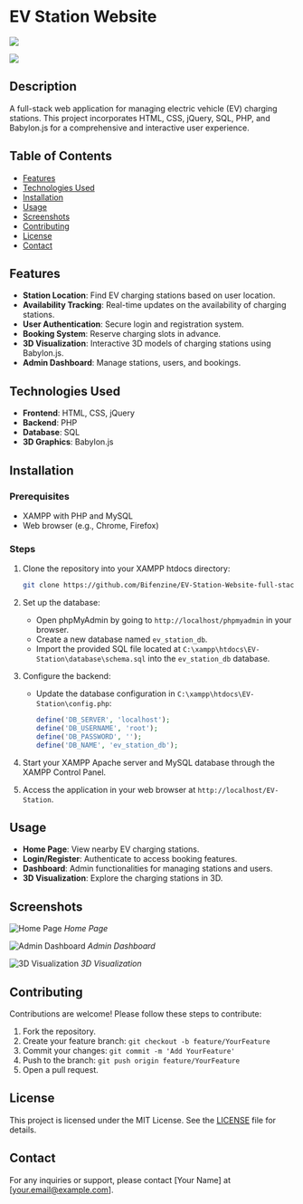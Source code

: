 # EV Station Website

![](assets/screen.PNG)

![](assets/mock.PNG)

## Description

A full-stack web application for managing electric vehicle (EV) charging stations. This project incorporates HTML, CSS, jQuery, SQL, PHP, and Babylon.js for a comprehensive and interactive user experience.

## Table of Contents

- [Features](#features)
- [Technologies Used](#technologies-used)
- [Installation](#installation)
- [Usage](#usage)
- [Screenshots](#screenshots)
- [Contributing](#contributing)
- [License](#license)
- [Contact](#contact)

## Features

- **Station Location**: Find EV charging stations based on user location.
- **Availability Tracking**: Real-time updates on the availability of charging stations.
- **User Authentication**: Secure login and registration system.
- **Booking System**: Reserve charging slots in advance.
- **3D Visualization**: Interactive 3D models of charging stations using Babylon.js.
- **Admin Dashboard**: Manage stations, users, and bookings.

## Technologies Used

- **Frontend**: HTML, CSS, jQuery
- **Backend**: PHP
- **Database**: SQL
- **3D Graphics**: Babylon.js

## Installation

### Prerequisites

- XAMPP with PHP and MySQL
- Web browser (e.g., Chrome, Firefox)

### Steps

1. Clone the repository into your XAMPP htdocs directory:
    ```sh
    git clone https://github.com/Bifenzine/EV-Station-Website-full-stack-html-css-jquery-sql-php-babylonjs.git C:\xampp\htdocs\EV-Station
    ```

2. Set up the database:
    - Open phpMyAdmin by going to `http://localhost/phpmyadmin` in your browser.
    - Create a new database named `ev_station_db`.
    - Import the provided SQL file located at `C:\xampp\htdocs\EV-Station\database\schema.sql` into the `ev_station_db` database.

3. Configure the backend:
    - Update the database configuration in `C:\xampp\htdocs\EV-Station\config.php`:
      ```php
      define('DB_SERVER', 'localhost');
      define('DB_USERNAME', 'root');
      define('DB_PASSWORD', '');
      define('DB_NAME', 'ev_station_db');
      ```

4. Start your XAMPP Apache server and MySQL database through the XAMPP Control Panel.

5. Access the application in your web browser at `http://localhost/EV-Station`.

## Usage

- **Home Page**: View nearby EV charging stations.
- **Login/Register**: Authenticate to access booking features.
- **Dashboard**: Admin functionalities for managing stations and users.
- **3D Visualization**: Explore the charging stations in 3D.

## Screenshots

![Home Page](screenshots/home.png)
*Home Page*

![Admin Dashboard](screenshots/admin-dashboard.png)
*Admin Dashboard*

![3D Visualization](screenshots/3d-visualization.png)
*3D Visualization*

## Contributing

Contributions are welcome! Please follow these steps to contribute:

1. Fork the repository.
2. Create your feature branch: `git checkout -b feature/YourFeature`
3. Commit your changes: `git commit -m 'Add YourFeature'`
4. Push to the branch: `git push origin feature/YourFeature`
5. Open a pull request.

## License

This project is licensed under the MIT License. See the [LICENSE](LICENSE) file for details.

## Contact

For any inquiries or support, please contact [Your Name] at [your.email@example.com].
